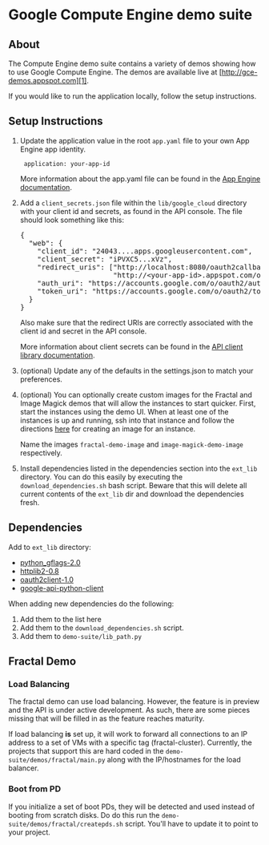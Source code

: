 # Google Compute Engine demo suite

## About

The Compute Engine demo suite contains a variety of demos showing how
to use Google Compute Engine. The demos are available live at
[http://gce-demos.appspot.com][1].

If you would like to run the application locally, follow the setup
instructions.

## Setup Instructions

1. Update the application value in the root `app.yaml` file to your own
   App Engine app identity.

        application: your-app-id

   More information about the app.yaml file can be found in the [App
   Engine documentation][2].

2. Add a `client_secrets.json` file within the `lib/google_cloud` directory
   with your client id and secrets, as found in the API console. The file
   should look something like this:

   <pre>{
     "web": {
       "client_id": "24043....apps.googleusercontent.com",
       "client_secret": "iPVXC5...xVz",
       "redirect_uris": ["http://localhost:8080/oauth2callback",
                         "http://&lt;your-app-id&gt;.appspot.com/oauth2callback"],
       "auth_uri": "https://accounts.google.com/o/oauth2/auth",
       "token_uri": "https://accounts.google.com/o/oauth2/token"
     }
   }</pre>

   Also make sure that the redirect URIs are correctly associated with the
   client id and secret in the API console.

   More information about client secrets can be found in the
   [API client library documentation][3].

3. (optional) Update any of the defaults in the settings.json to
   match your preferences.

4. (optional) You can optionally create custom images for the Fractal and
   Image Magick demos that will allow the instances to start quicker. First,
   start the instances using the demo UI. When at least one of the instances
   is up and running, ssh into that instance and follow the directions
   [here][7] for creating an image for an instance.

   Name the images `fractal-demo-image` and `image-magick-demo-image`
   respectively.

5. Install dependencies listed in the dependencies section into the `ext_lib`
   directory. You can do this easily by executing the
   `download_dependencies.sh` bash script. Beware that this will delete all
   current contents of the `ext_lib` dir and download the dependencies fresh.

## Dependencies

Add to `ext_lib` directory:

- [python_gflags-2.0][8]
- [httplib2-0.8][9]
- [oauth2client-1.0][10]
- [google-api-python-client][11]

When adding new dependencies do the following:

1. Add them to the list here
2. Add them to the `download_dependencies.sh` script.
3. Add them to `demo-suite/lib_path.py`

## Fractal Demo

### Load Balancing
The fractal demo can use load balancing.  However, the feature is in preview and the API is under active development.  As such, there are some pieces missing that will be filled in as the feature reaches maturity.

If load balancing **is** set up, it will work to forward all connections to an IP address to a set of VMs with a specific tag (fractal-cluster).  Currently, the projects that support this are hard coded in the `demo-suite/demos/fractal/main.py` along with the IP/hostnames for the load balancer.

### Boot from PD
If you initialize a set of boot PDs, they will be detected and used instead of booting from scratch disks.  Do do this run the `demo-suite/demos/fractal/createpds.sh` script.  You'll have to update it to point to your project.


[1]: http://gce-demos.appspot.com
[2]: https://developers.google.com/appengine/docs/python/config/appconfig#About_app_yaml
[3]: https://developers.google.com/api-client-library/python/guide/aaa_client_secrets
[4]: https://developers.google.com/api-client-library/python/platforms/google_app_engine#ServiceAccounts
[5]: https://developers.google.com/storage/
[6]: https://developers.google.com/compute/docs/faq#wherecanifind
[7]: https://developers.google.com/compute/docs/images#installinganimage
[8]: http://code.google.com/p/python-gflags/
[9]: http://code.google.com/p/httplib2/
[10]: http://pypi.python.org/pypi/oauth2client/1.0
[11]: https://code.google.com/p/google-api-python-client/
